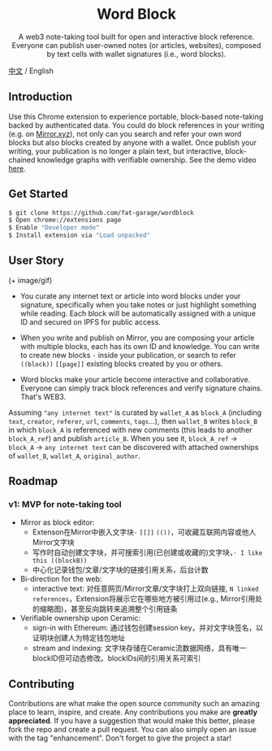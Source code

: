 
<div align="center">
  
  # Word Block


  <p>A web3 note-taking tool built for open and interactive block reference. Everyone can publish user-owned notes (or articles, websites), composed by text cells with wallet signatures (i.e., word blocks).</p>
  
</div>

[中文](https://github.com/fat-garage/word-block/blob/main/README-CN.md) / English  


## Introduction

Use this Chrome extension to experience portable, block-based note-taking backed by authenticated data. You could do block references in your writing (e.g. on [Mirror.xyz](https://mirror.xyz)), not only can you search and refer your own word blocks but also blocks created by anyone with a wallet. Once publish your writing, your publication is no longer a plain text, but interactive, block-chained knowledge graphs with verifiable ownership. See the demo video [here](https://github.com/ownership-labs/wordblock-extension).

## Get Started

```sh
$ git clone https://github.com/fat-garage/wordblock
$ Open chrome://extensions page
$ Enable "Developer mode"
$ Install extension via "Load unpacked"
```

## User Story

(+ image/gif)

* You curate any internet text or article into word blocks under your signature, specifically when you take notes or just highlight something while reading. Each block will be automatically assigned with a unique ID and secured on IPFS for public access.

* When you write and publish on Mirror, you are composing your article with multiple blocks, each has its own ID and knowledge. You can write to create new blocks `·` inside your publication, or search to refer `((block))` `[[page]]` existing blocks created by you or others. 

* Word blocks make your article become interactive and collaborative. Everyone can simply track block references and verify signature chains. That's WEB3.

Assuming `"any internet text"` is curated by `wallet_A` as `block_A` (including `text`, `creator`, `referer`, `url`, `comments`, `tags`...), then `wallet_B` writes `block_B` in which `block_A` is referenced with new comments (this leads to another `block_A_ref`) and publish `article_B`. When you see it,  `block_A_ref` -> `block_A` -> `any internet text` can be discovered with attached ownerships of `wallet_B`, `wallet_A`, `original_author`.

## Roadmap

### v1: MVP for note-taking tool

- Mirror as block editor:
  - Extenson在Mirror中嵌入文字块`·` `[[]]` `(())`，可收藏互联网内容或他人Mirror文字块
  - 写作时自动创建文字块，并可搜索引用(已创建或收藏的)文字块，`· I like this ((blockB))`
  - 中心化记录钱包/文章/文字块的链接引用关系，后台计数
- Bi-direction for the web: 
  - interactive text: 对任意网页/Mirror文章/文字块打上双向链接, `N linked references`，Extension将展示它在哪些地方被引用过(e.g., Mirror引用处的缩略图)，甚至反向跳转来追溯整个引用链条
- Verifiable ownership upon Ceramic:
  - sign-in with Ethereum: 通过钱包创建session key，并对文字块签名，以证明块创建人为特定钱包地址
  - stream and indexing: 文字块存储在Ceramic流数据网络，具有唯一blockID但可动态修改。blockIDs间的引用关系可索引

## Contributing

Contributions are what make the open source community such an amazing place to learn, inspire, and create. Any contributions you make are **greatly appreciated**. If you have a suggestion that would make this better, please fork the repo and create a pull request. You can also simply open an issue with the tag "enhancement". Don't forget to give the project a star! 

